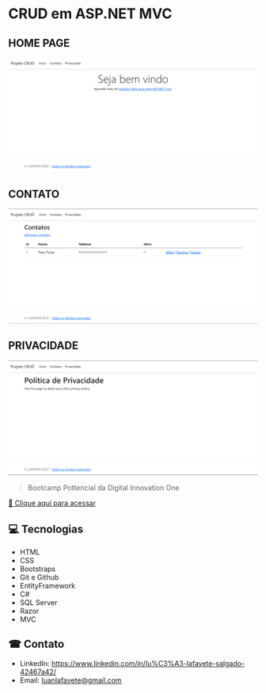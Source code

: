 # CRUD em ASP.NET MVC

## HOME PAGE
![preview](https://github.com/LuanLafayete/CRUD/blob/main/Preview/Index.PNG)

## CONTATO
![preview](https://github.com/LuanLafayete/CRUD/blob/main/Preview/Contato.PNG)

## PRIVACIDADE
![preview](https://github.com/LuanLafayete/CRUD/blob/main/Preview/Privacy.PNG)

>Bootcamp Pottencial da Digital Innovation One

[🔗 Clique aqui para acessar](https://luanlafayete.github.io/CRUD/)

## 💻 Tecnologias 
- HTML
- CSS
- Bootstraps
- Git e Github
- EntityFramework
- C#
- SQL Server
- Razor
- MVC

## ☎ Contato
- LinkedIn: 
https://www.linkedin.com/in/lu%C3%A3-lafayete-salgado-42467a42/
- Email: luanlafayete@gmail.com
